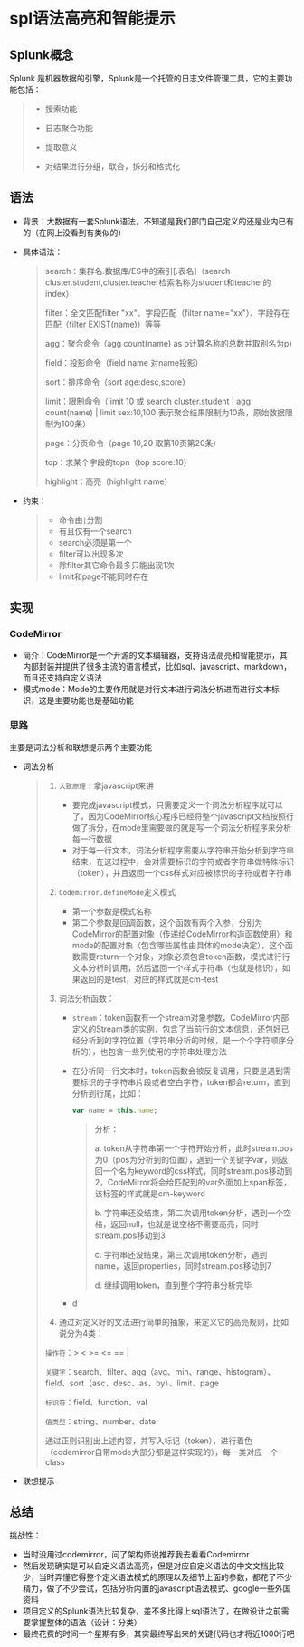 # spl语法高亮和智能提示

## Splunk概念

Splunk 是机器数据的引擎，Splunk是一个托管的日志文件管理工具，它的主要功能包括：

> * 搜索功能
>
> * 日志聚合功能
> * 提取意义
> * 对结果进行分组，联合，拆分和格式化

## 语法

* 背景：大数据有一套Splunk语法，不知道是我们部门自己定义的还是业内已有的（在网上没看到有类似的）

* 具体语法：

  > search：集群名.数据库/ES中的索引[.表名]（search cluster.student,cluster.teacher检索名称为student和teacher的index）
  >
  > filter：全文匹配filter "xx"、字段匹配（filter name="xx"）、字段存在匹配（filter EXIST(name)）等等
  >
  > agg：聚合命令（agg count(name) as p计算名称的总数并取别名为p）
  >
  > field：投影命令（field name 对name投影）
  >
  > sort：排序命令（sort age:desc,score）
  >
  > limit：限制命令（limit 10 或 search cluster.student | agg count(name) | limit sex:10,100 表示聚合结果限制为10条，原始数据限制为100条）
  >
  > page：分页命令（page 10,20 取第10页第20条）
  >
  > top：求某个字段的topn（top score:10）
  >
  > highlight：高亮（highlight name）

* 约束：

  > * 命令由`|`分割
  > * 有且仅有一个search
  > * search必须是第一个
  > * filter可以出现多次
  > * 除filter其它命令最多只能出现1次
  > * limit和page不能同时存在

## 实现

### CodeMirror

* 简介：CodeMirror是一个开源的文本编辑器，支持语法高亮和智能提示，其内部封装并提供了很多主流的语言模式，比如sql、javascript、markdown，而且还支持自定义语法
* 模式mode：Mode的主要作用就是对行文本进行词法分析进而进行文本标识，这是主要功能也是基础功能

### 思路

主要是词法分析和联想提示两个主要功能

* 词法分析

  > 1. `大致原理`：拿javascript来讲
  >
  >    * 要完成javascript模式，只需要定义一个词法分析程序就可以了，因为CodeMirror核心程序已经将整个javascript文档按照行做了拆分，在mode里需要做的就是写一个词法分析程序来分析每一行数据
  >    * 对于每一行文本，词法分析程序需要从字符串开始分析到字符串结束，在这过程中，会对需要标识的字符或者字符串做特殊标识（token），并且返回一个css样式对应被标识的字符或者字符串
  >
  > 2. `Codemirror.defineMode`定义模式
  >
  >    * 第一个参数是模式名称
  >    * 第二个参数是回调函数，这个函数有两个入参，分别为CodeMirror的配置对象（传递给CodeMirror构造函数使用）和mode的配置对象（包含哪些属性由具体的mode决定），这个函数需要return一个对象，对象必须包含token函数，模式进行行文本分析时调用，然后返回一个样式字符串（也就是标识），如果返回的是test，对应的样式就是cm-test
  >
  > 3. 词法分析函数：
  >
  >    * `stream`：token函数有一个stream对象参数，CodeMirror内部定义的Stream类的实例，包含了当前行的文本信息，还包好已经分析到的字符位置（字符串分析的时候，是一个个字符顺序分析的），也包含一些列使用的字符串处理方法
  >
  >    * 在分析同一行文本时，token函数会被反复调用，只要是遇到需要标识的子字符串片段或者空白字符，token都会return，直到分析到行尾，比如：
  >
  >      ```javascript
  >      var name = this.name;
  >      ```
  >
  >      > 分析：
  >      >
  >      > a. token从字符串第一个字符开始分析，此时stream.pos为0（pos为分析到的位置），遇到一个关键字var，则返回一个名为keyword的css样式，同时stream.pos移动到2，CodeMirror将会给匹配到的var外面加上span标签，该标签的样式就是cm-keyword
  >      >
  >      > b. 字符串还没结束，第二次调用token分析，遇到一个空格，返回null，也就是说空格不需要高亮，同时stream.pos移动到3
  >      >
  >      > c. 字符串还没结束，第三次调用token分析，遇到name，返回properties，同时stream.pos移动到7
  >      >
  >      > d. 继续调用token，直到整个字符串分析完毕
  >
  >    * d
  >
  > 4. 通过对定义好的文法进行简单的抽象，来定义它的高亮规则，比如说分为4类：
  >
  > `操作符`：> < >= <= == |
  >
  > `关键字`：search、filter、agg（avg、min、range、histogram）、field、sort（asc、desc、as、by）、limit、page
  >
  > `标识符`：field、function、val
  >
  > `值类型`：string、number、date
  >
  > 通过正则识别出上述内容，并写入标记（token），进行着色（codemirror自带mode大部分都是这样实现的），每一类对应一个class

* 联想提示



## 总结

挑战性：

* 当时没用过codemirror，问了架构师说推荐我去看看Codemirror
* 然后发现确实是可以自定义语法高亮，但是对应自定义语法的中文文档比较少，当时弄懂它得整个定义语法模式的原理以及细节上面的参数，都花了不少精力，做了不少尝试，包括分析内置的javascript语法模式、google一些外国资料
* 项目定义的Splunk语法比较复杂，差不多比得上sql语法了，在做设计之前需要掌握整体的语法（设计：分类）
* 最终花费的时间一个星期有多，其实最终写出来的关键代码也才将近1000行吧

